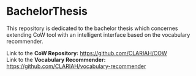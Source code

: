 # BachelorThesis

This repository is dedicated to the bachelor thesis which concernes extending CoW tool with an intelligent interface based on the vocabulary recommender.

Link to the **CoW Repository:** https://github.com/CLARIAH/COW  
Link to the **Vocabulary Recommender:** https://github.com/CLARIAH/vocabulary-recommender
